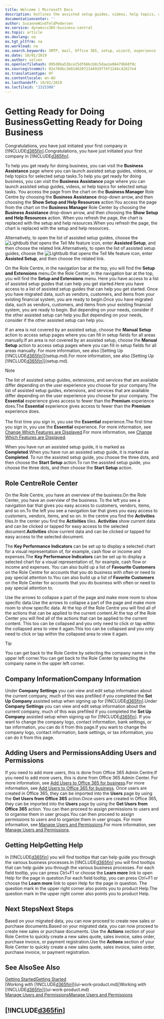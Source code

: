 ```yaml
---
title: Welcome | Microsoft Docs
description: Outlines the assisted setup guides, videos, help topics, and pages and pages to use to get ready for doing business in Business Central.
documentationcenter: ''
author: SusanneWindfeldPedersen
ms.service: dynamics365-business-central
ms.topic: article
ms.devlang: na
ms.tgt_pltfrm: na
ms.workload: na
ms.search.keywords: SMTP, mail, Office 365, setup, wizard, experience
ms.date: 10/01/2019
ms.author: solsen
ms.openlocfilehash: 095d8ba53bce25df66bcb8c5daa1e06479b68f0c
ms.sourcegitcommit: 02e704bc3e01d62072144919774f1244c42827e4
ms.translationtype: HT
ms.contentlocale: en-AU
ms.lasthandoff: 10/01/2019
ms.locfileid: "2315308"
---
```

# <a name="getting-ready-for-doing-business"></a><span data-ttu-id="fd482-103">Getting Ready for Doing Business</span><span class="sxs-lookup"><span data-stu-id="fd482-103">Getting Ready for Doing Business</span></span>
<span data-ttu-id="fd482-104">Congratulations, you have just initiated your first company in [!INCLUDE[d365fin](includes/d365fin_md.md)].</span><span class="sxs-lookup"><span data-stu-id="fd482-104">Congratulations, you have just initiated your first company in [!INCLUDE[d365fin](includes/d365fin_md.md)].</span></span>

<span data-ttu-id="fd482-105">To help you get ready for doing business, you can visit the **Business Assistance** page where you can launch assisted setup guides, videos, or help topics for selected setup tasks.</span><span class="sxs-lookup"><span data-stu-id="fd482-105">To help you get ready for doing business, you can visit the **Business Assistance** page where you can launch assisted setup guides, videos, or help topics for selected setup tasks.</span></span> <span data-ttu-id="fd482-106">You access the page from the chart on the **Business Manager** Role Centre by choosing the **Business Assistance** drop-down arrow, and then choosing the **Show Setup and Help Resources** action.</span><span class="sxs-lookup"><span data-stu-id="fd482-106">You access the page from the chart on the **Business Manager** Role Center by choosing the **Business Assistance** drop-down arrow, and then choosing the **Show Setup and Help Resources** action.</span></span> <span data-ttu-id="fd482-107">When you refresh the page, the chart is replaced with the setup and help resources.</span><span class="sxs-lookup"><span data-stu-id="fd482-107">When you refresh the page, the chart is replaced with the setup and help resources.</span></span>

<span data-ttu-id="fd482-108">Alternatively, to open the list of assisted setup guides, choose the ![Lightbulb that opens the Tell Me feature](media/ui-search/search_small.png "Tell me what you want to do") icon, enter **Assisted Setup**, and then choose the related link.</span><span class="sxs-lookup"><span data-stu-id="fd482-108">Alternatively, to open the list of assisted setup guides, choose the ![Lightbulb that opens the Tell Me feature](media/ui-search/search_small.png "Tell me what you want to do") icon, enter **Assisted Setup**, and then choose the related link.</span></span>

<span data-ttu-id="fd482-109">On the Role Centre, in the navigation bar at the top, you will find the **Setup and Extensions** menu.</span><span class="sxs-lookup"><span data-stu-id="fd482-109">On the Role Center, in the navigation bar at the top, you will find the **Setup and Extensions** menu.</span></span> <span data-ttu-id="fd482-110">Here you have access to a list of assisted setup guides that can help you get started.</span><span class="sxs-lookup"><span data-stu-id="fd482-110">Here you have access to a list of assisted setup guides that can help you get started.</span></span> <span data-ttu-id="fd482-111">Once you have migrated data, such as vendors, customers, and items from your existing financial system, you are ready to begin.</span><span class="sxs-lookup"><span data-stu-id="fd482-111">Once you have migrated data, such as vendors, customers, and items from your existing financial system, you are ready to begin.</span></span> <span data-ttu-id="fd482-112">But depending on your needs, consider if the other assisted setup can help you.</span><span class="sxs-lookup"><span data-stu-id="fd482-112">But depending on your needs, consider if the other assisted setup can help you.</span></span>

<span data-ttu-id="fd482-113">If an area is not covered by an assisted setup, choose the **Manual Setup** action to access setup pages where you can fill in setup fields for all areas manually.</span><span class="sxs-lookup"><span data-stu-id="fd482-113">If an area is not covered by an assisted setup, choose the **Manual Setup** action to access setup pages where you can fill in setup fields for all areas manually.</span></span> <span data-ttu-id="fd482-114">For more information, see also [Setting Up [!INCLUDE[d365fin](includes/d365fin_md.md)]](setup.md).</span><span class="sxs-lookup"><span data-stu-id="fd482-114">For more information, see also [Setting Up [!INCLUDE[d365fin](includes/d365fin_md.md)]](setup.md).</span></span>

> [!NOTE]  
> <span data-ttu-id="fd482-115">The list of assisted setup guides, extensions, and services that are available differ depending on the user experience you choose for your company.</span><span class="sxs-lookup"><span data-stu-id="fd482-115">The list of assisted setup guides, extensions, and services that are available differ depending on the user experience you choose for your company.</span></span> <span data-ttu-id="fd482-116">The **Essential** experience gives access to fewer than the **Premium** experience does.</span><span class="sxs-lookup"><span data-stu-id="fd482-116">The **Essential** experience gives access to fewer than the **Premium** experience does.</span></span><br /><br />
> <span data-ttu-id="fd482-117">The first time you sign in, you use the **Essential** experience.</span><span class="sxs-lookup"><span data-stu-id="fd482-117">The first time you sign in, you use the **Essential** experience.</span></span> <span data-ttu-id="fd482-118">For more information, see [Change Which Features are Displayed](ui-experiences.md).</span><span class="sxs-lookup"><span data-stu-id="fd482-118">For more information, see [Change Which Features are Displayed](ui-experiences.md).</span></span>

<span data-ttu-id="fd482-119">When you have run an assisted setup guide, it is marked as **Completed**.</span><span class="sxs-lookup"><span data-stu-id="fd482-119">When you have run an assisted setup guide, it is marked as **Completed**.</span></span> <span data-ttu-id="fd482-120">To run the assisted setup guide, you choose the three dots, and then choose the **Start Setup** action.</span><span class="sxs-lookup"><span data-stu-id="fd482-120">To run the assisted setup guide, you choose the three dots, and then choose the **Start Setup** action.</span></span>

## <a name="role-center"></a><span data-ttu-id="fd482-121">Role Centre</span><span class="sxs-lookup"><span data-stu-id="fd482-121">Role Center</span></span>
<span data-ttu-id="fd482-122">On the Role Centre, you have an overview of the business.</span><span class="sxs-lookup"><span data-stu-id="fd482-122">On the Role Center, you have an overview of the business.</span></span> <span data-ttu-id="fd482-123">To the left you see a navigation bar that gives you easy access to customers, vendors, items, and so on.</span><span class="sxs-lookup"><span data-stu-id="fd482-123">To the left you see a navigation bar that gives you easy access to customers, vendors, items, and so on.</span></span> <span data-ttu-id="fd482-124">In the centre you find the **Activities** tiles.</span><span class="sxs-lookup"><span data-stu-id="fd482-124">In the center you find the **Activities** tiles.</span></span> <span data-ttu-id="fd482-125">**Activities** show current data and can be clicked or tapped for easy access to the selected document.</span><span class="sxs-lookup"><span data-stu-id="fd482-125">**Activities** show current data and can be clicked or tapped for easy access to the selected document.</span></span>

<span data-ttu-id="fd482-126">The **Key Performance Indicators** can be set up to display a selected chart for a visual representation of, for example, cash flow or income and expenses.</span><span class="sxs-lookup"><span data-stu-id="fd482-126">The **Key Performance Indicators** can be set up to display a selected chart for a visual representation of, for example, cash flow or income and expenses.</span></span> <span data-ttu-id="fd482-127">You can also build up a list of **Favourite Customers** on the Role Centre for accounts that you do business with often or need to pay special attention to.</span><span class="sxs-lookup"><span data-stu-id="fd482-127">You can also build up a list of **Favorite Customers** on the Role Center for accounts that you do business with often or need to pay special attention to.</span></span>

<span data-ttu-id="fd482-128">Use the arrows to collapse a part of the page and make more room to show specific data.</span><span class="sxs-lookup"><span data-stu-id="fd482-128">Use the arrows to collapse a part of the page and make more room to show specific data.</span></span> <span data-ttu-id="fd482-129">At the top of the Role Centre you will find all of the actions that can be applied to the current content.</span><span class="sxs-lookup"><span data-stu-id="fd482-129">At the top of the Role Center you will find all of the actions that can be applied to the current content.</span></span> <span data-ttu-id="fd482-130">This too can be collapsed and you only need to click or tap within the collapsed area to view it again.</span><span class="sxs-lookup"><span data-stu-id="fd482-130">This too can be collapsed and you only need to click or tap within the collapsed area to view it again.</span></span>

> [!TIP]  
> <span data-ttu-id="fd482-131">You can get back to the Role Centre by selecting the company name in the upper left corner.</span><span class="sxs-lookup"><span data-stu-id="fd482-131">You can get back to the Role Center by selecting the company name in the upper left corner.</span></span>

## <a name="company-information"></a><span data-ttu-id="fd482-132">Company Information</span><span class="sxs-lookup"><span data-stu-id="fd482-132">Company Information</span></span>
<span data-ttu-id="fd482-133">Under **Company Settings** you can view and edit setup information about the current company, much of this was prefilled if you completed the **Set Up Company** assisted setup when signing up for [!INCLUDE[d365fin](includes/d365fin_md.md)].</span><span class="sxs-lookup"><span data-stu-id="fd482-133">Under **Company Settings** you can view and edit setup information about the current company, much of this was prefilled if you completed the **Set Up Company** assisted setup when signing up for [!INCLUDE[d365fin](includes/d365fin_md.md)].</span></span> <span data-ttu-id="fd482-134">If you want to change the company logo, contact information, bank settings, or tax information, you can do it from this page.</span><span class="sxs-lookup"><span data-stu-id="fd482-134">If you want to change the company logo, contact information, bank settings, or tax information, you can do it from this page.</span></span>    

## <a name="adding-users-and-permissions"></a><span data-ttu-id="fd482-135">Adding Users and Permissions</span><span class="sxs-lookup"><span data-stu-id="fd482-135">Adding Users and Permissions</span></span>
<span data-ttu-id="fd482-136">If you need to add more users, this is done from Office 365 Admin Centre.</span><span class="sxs-lookup"><span data-stu-id="fd482-136">If you need to add more users, this is done from Office 365 Admin Center.</span></span> <span data-ttu-id="fd482-137">For more information, see [Add Users to Office 365 for business](https://support.office.com/en-us/article/Add-users-to-Office-365-for-business-435ccec3-09dd-4587-9ebd-2f3cad6bc2bc).</span><span class="sxs-lookup"><span data-stu-id="fd482-137">For more information, see [Add Users to Office 365 for business](https://support.office.com/en-us/article/Add-users-to-Office-365-for-business-435ccec3-09dd-4587-9ebd-2f3cad6bc2bc).</span></span> <span data-ttu-id="fd482-138">Once users are created in Office 365, they can be imported into the **Users** page by using the **Get Users from Office 365** action.</span><span class="sxs-lookup"><span data-stu-id="fd482-138">Once users are created in Office 365, they can be imported into the **Users** page by using the **Get Users from Office 365** action.</span></span> <span data-ttu-id="fd482-139">You can then proceed to assign permissions to users and to organise them in user groups.</span><span class="sxs-lookup"><span data-stu-id="fd482-139">You can then proceed to assign permissions to users and to organize them in user groups.</span></span> <span data-ttu-id="fd482-140">For more information, see [Manage Users and Permissions](ui-how-users-permissions.md).</span><span class="sxs-lookup"><span data-stu-id="fd482-140">For more information, see [Manage Users and Permissions](ui-how-users-permissions.md).</span></span>  

## <a name="getting-help"></a><span data-ttu-id="fd482-141">Getting Help</span><span class="sxs-lookup"><span data-stu-id="fd482-141">Getting Help</span></span>
<span data-ttu-id="fd482-142">In [!INCLUDE[d365fin](includes/d365fin_md.md)] you will find tooltips that can help guide you through the various business processes.</span><span class="sxs-lookup"><span data-stu-id="fd482-142">In [!INCLUDE[d365fin](includes/d365fin_md.md)] you will find tooltips that can help guide you through the various business processes.</span></span> <span data-ttu-id="fd482-143">For each field tooltip, you can press Ctrl+F1 or choose the **Learn more** link to open Help for the page in question.</span><span class="sxs-lookup"><span data-stu-id="fd482-143">For each field tooltip, you can press Ctrl+F1 or choose the **Learn more** link to open Help for the page in question.</span></span> <span data-ttu-id="fd482-144">The question mark in the upper right corner also points you to product Help.</span><span class="sxs-lookup"><span data-stu-id="fd482-144">The question mark in the upper right corner also points you to product Help.</span></span>

## <a name="next-steps"></a><span data-ttu-id="fd482-145">Next Steps</span><span class="sxs-lookup"><span data-stu-id="fd482-145">Next Steps</span></span>
<span data-ttu-id="fd482-146">Based on your migrated data, you can now proceed to create new sales or purchase documents.</span><span class="sxs-lookup"><span data-stu-id="fd482-146">Based on your migrated data, you can now proceed to create new sales or purchase documents.</span></span> <span data-ttu-id="fd482-147">Use the **Actions** section of your Role Centre to quickly create a new sales quote, sales invoice, sales order, purchase invoice, or payment registration.</span><span class="sxs-lookup"><span data-stu-id="fd482-147">Use the **Actions** section of your Role Center to quickly create a new sales quote, sales invoice, sales order, purchase invoice, or payment registration.</span></span>

## <a name="see-also"></a><span data-ttu-id="fd482-148">See Also</span><span class="sxs-lookup"><span data-stu-id="fd482-148">See Also</span></span>
[<span data-ttu-id="fd482-149">Getting Started</span><span class="sxs-lookup"><span data-stu-id="fd482-149">Getting Started</span></span>](product-get-started.md)  
<span data-ttu-id="fd482-150">[Working with [!INCLUDE[d365fin](includes/d365fin_md.md)]](ui-work-product.md)</span><span class="sxs-lookup"><span data-stu-id="fd482-150">[Working with [!INCLUDE[d365fin](includes/d365fin_md.md)]](ui-work-product.md)</span></span>  
[<span data-ttu-id="fd482-151">Manage Users and Permissions</span><span class="sxs-lookup"><span data-stu-id="fd482-151">Manage Users and Permissions</span></span>](ui-how-users-permissions.md)

## [!INCLUDE[d365fin](includes/free_trial_md.md)]  
